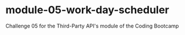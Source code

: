# module-05-work-day-scheduler
Challenge 05 for the Third-Party API's module of the Coding Bootcamp
